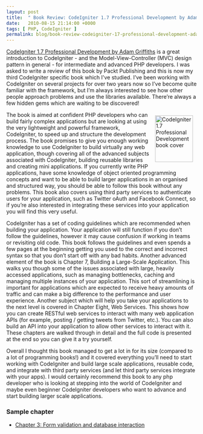 ```yaml
---
layout: post
title:  " Book Review: CodeIgniter 1.7 Professional Development by Adam Griffiths (Packt Publishing)"
date:   2010-08-15 21:14:00 +0000
tags: [ PHP, CodeIgniter ]
permalink: blog/book-review-codeigniter-17-professional-development-adam-griffiths-packt-publish
---
```

[CodeIgniter 1.7 Professional Development by Adam Griffiths](http://www.packtpub.com/codeigniter-1-7-professional-development/book/mid/0405109at6rt?utm_source=murfitt.net&utm_medium=affiliate&utm_content=blog&utm_campaign=mdb_003216) is a great introduction to CodeIgniter - and the Model-View-Controller (MVC) design pattern in general - for intermediate and advanced PHP developers. I was asked to write a review of this book by Packt Publishing and this is now my third CodeIgniter specific book which I've studied. I’ve been working with CodeIgniter on several projects for over two years now so I’ve become quite familiar with the framework, but I’m always interested to see how other people approach problems and use the libraries available. There’re always a few hidden gems which are waiting to be discovered!

<a href="http://www.packtpub.com/codeigniter-1-7-professional-development/book/mid/0405109at6rt?utm_source=murfitt.net&amp;utm_medium=affiliate&amp;utm_content=blog&amp;utm_campaign=mdb_003216"><img alt="CodeIgniter 1.7 Professional Development book cover" width="100" height="123" vspace="10" hspace="10" align="right" src="/uploads/1849510903.png"></a>The book is aimed at confident PHP developers who can build fairly complex applications but are looking at using the very lightweight and powerful framework, CodeIgniter, to speed up and structure the development process. The book promises to give you enough working knowledge to use CodeIgniter to build virtually any web application, though covering all of the advanced subjects associated with CodeIgniter, building reusable libraries and creating mini applications. If you currently write PHP applications, have some knowledge of object oriented programming concepts and want to be able to build larger applications in an organised and structured way, you should be able to follow this book without any problems. This book also covers using third party services to authenticate users for your application, such as Twitter oAuth and Facebook Connect, so if you’re also interested in integrating these services into your application you will find this very useful.

CodeIgniter has a set of coding guidelines which are recommended when building your application. Your application will still function if you don’t follow the guidelines, however it may cause confusion if working in teams or revisiting old code. This book follows the guidelines and even spends a few pages at the beginning getting you used to the correct and incorrect syntax so that you don’t start off with any bad habits. Another advanced element of the book is Chapter 7, Building a Large-Scale Application. This walks you though some of the issues associated with large, heavily accessed applications, such as managing bottlenecks, caching and managing multiple instances of your application. This sort of streamlining is important for applications which are expected to receive heavy amounts of traffic and can make a big difference to the performance and user experience. Another subject which will help you take your applications to the next level is covered in Chapter Eight, Web Services. This shows how you can create RESTful web services to interact with many web application APIs (for example, posting / getting tweets from Twitter, etc.). You can also build an API into your application to allow other services to interact with it. These chapters are walked through in detail and the full code is presented at the end so you can give it a try yourself.

Overall I thought this book managed to get a lot in for its size (compared to a lot of programming books!) and it covered everything you’ll need to start working with CodeIgniter and build large scale applications, reusable code, and integrate with third party services (and let third party services integrate with your apps). I would certainly recommend this book to any php developer who is looking at stepping into the world of CodeIgniter and maybe even beginner CodeIgniter developers who want to advance and start building larger scale applications.

### Sample chapter

* [Chapter 3: Form validation and database interaction](https://www.packtpub.com/sites/default/files/0905_CodeIgniter%201.7%20professional%20development_SampleChapter.pdf)